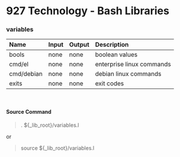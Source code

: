# **927 Technology - Bash Libraries**

### variables

|Name|Input|Output|Description|
|:---|:-|:-|:-------------|
|bools|none|none|boolean values|
|cmd/el|none|none|enterprise linux commands|
|cmd/debian|none|none|debian linux commands|
|exits|none|none|exit codes|

&nbsp;
#### Source Command
> . ${_lib_root}/variables.l

or

> source ${_lib_root}/variables.l